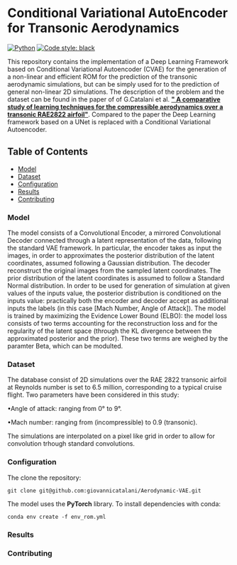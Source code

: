 # Conditional Variational AutoEncoder for Transonic Aerodynamics
[![Python](https://img.shields.io/badge/python-3.8-informational)](https://docs.python.org/3/)
[![Code style: black](https://img.shields.io/badge/code%20style-black-000000.svg)](https://github.com/psf/black)

This repository contains the implementation of a Deep Learning Framework based on Conditional Variational Autoencoder (CVAE) for the generation of a non-linear and efficient ROM for the prediction of the transonic aerodynamic simulations, but can be simply used for to the prediction of general non-linear 2D simulations. 
The description of the problem and the dataset can be found in the paper of of G.Catalani et al. [**" A comparative study of learning techniques for the compressible aerodynamics over a transonic RAE2822 airfoil"**](https://www.sciencedirect.com/science/article/abs/pii/S0045793022003516). Compared to the paper the Deep Learning framework based on a UNet is replaced with a Conditional Variational Autoencoder.


<!-- TABLE OF CONTENTS -->
## Table of Contents

* [Model](#model)
* [Dataset](#dataset)
* [Configuration](#configuration)
* [Results](#results)
* [Contributing](#contributing)



### Model
The model consists of a Convolutional Encoder, a mirrored Convolutional Decoder connected through a latent representation of the data, following the standard VAE framework. In particular, the encoder takes as input the images, in order to approximates the posterior distribution of the latent coordinates, assumed following a Gaussian distribution. The decoder reconstruct the original images from the sampled latent coordinates. The prior distribution of the latent coordinates is assumed to follow a Standard Normal distribution.
In order to be used for generation of simulation at given values of the inputs value, the posterior distribution is conditioned on the inputs value: practically both the encoder and decoder accept as additional inputs the labels (in this case [Mach Number, Angle of Attack]).
The model is trained by maximizing the Evidence Lower Bound (ELBO): the model loss consists of two terms accounting for the reconstruction loss and for the regularity of the latent space (through the KL divergence between the approximated posterior and the prior). These two terms are weighed by the paramter Beta, which can be modulted.

### Dataset
The database consist of 2D simulations over the RAE 2822 transonic airfoil at Reynolds number is set to 6.5 million, corresponding to a typical cruise flight. Two parameters have been considered in this study:


•Angle of attack: ranging from 0° to 9°.

•Mach number: ranging from 
 (incompressible) to 0.9 (transonic).

The simulations are interpolated on a pixel like grid in order to allow for convolution trhough standard convolutions.

### Configuration

The clone the repository:
```shell script
git clone git@github.com:giovannicatalani/Aerodynamic-VAE.git
```
The model uses the **PyTorch** library.
To install dependencies with conda:
```shell script
conda env create -f env_rom.yml
```

### Results



### Contributing
